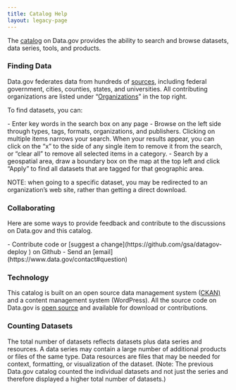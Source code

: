 ```yaml
---
title: Catalog Help
layout: legacy-page
---
```

<head>
<style type="text/css">
body.page .intro .container p, .category .intro .container, #contact-wrapper .intro p {
  padding-top: 0;
  padding-bottom: 0;
}
</style>
</head>

The [catalog](http://catalog.data.gov/#topic=_navigation) on Data.gov provides the ability to search and browse datasets, data series, tools, and products.

### Finding Data
Data.gov federates data from hundreds of [sources](https://catalog.data.gov/organization#topic=_navigation), including federal government, cities, counties, states, and universities. All contributing organizations are listed under “[Organizations](https://catalog.data.gov/organization#topic=_navigation)” in the top right.

<p>To find datasets, you can:</p>
- Enter key words in the search box on any page
- Browse on the left side through types, tags, formats, organizations, and publishers.  Clicking on multiple items narrows your search.  When your results appear, you can click on the “x” to the side of any single item to remove it from the search, or “clear all” to remove all selected items in a category.
- Search by a geospatial area, draw a boundary box on the map at the top left and click “Apply” to find all datasets that are tagged for that geographic area.

NOTE: when going to a specific dataset, you may be redirected to an organization’s web site, rather than getting a direct download.


### Collaborating

<p>Here are some ways to provide feedback and contribute to the discussions on Data.gov and this catalog.</p>
- Contribute code or [suggest a change](https://github.com/gsa/datagov-deploy ) on Github
- Send an [email](https://www.data.gov/contact#question)

### Technology
This catalog is built on an open source data management system ([CKAN)](https://ckan.org/) and a content management system (WordPress).  All the source code on Data.gov is [open source](https://github.com/GSA/data.gov) and available for download or contributions.

### Counting Datasets
The total number of datasets reflects datasets plus data series and resources. A data series may contain a large number of additional products or files of the same type. Data resources are files that may be needed for context, formatting, or visualization of the dataset. (Note: The previous Data.gov catalog counted the individual datasets and not just the series and therefore displayed a higher total number of datasets.)
